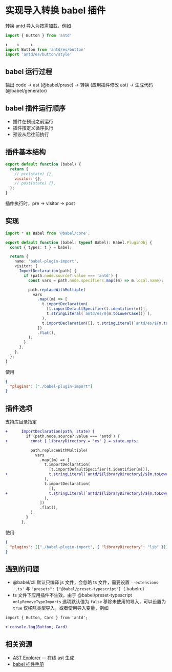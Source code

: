 # 实现导入转换 babel 插件

转换 antd 导入为按需加载，例如

```js
import { Button } from 'antd'

⬇️    ⬇️     ⬇️
import Button from 'antd/es/button'
import 'antd/es/button/style'
```

## babel 运行过程

输出 code -> ast (@babel/prase) -> 转换 (应用插件修改 ast) -> 生成代码 (@babel/generator)

## babel 插件运行顺序

- 插件在预设之前运行
- 插件按定义循序执行
- 预设从后往前执行

## 插件基本结构

```js
export default function (babel) {
  return {
    // pre(state) {},
    visitor: {},
    // post(state) {},
  };
}
```

插件执行时，pre -> visitor -> post

## 实现

```ts
import * as Babel from '@babel/core';

export default function (babel: typeof Babel): Babel.PluginObj {
  const { types: t } = babel;

  return {
    name: 'babel-plugin-import',
    visitor: {
      ImportDeclaration(path) {
        if (path.node.source?.value === 'antd') {
          const vars = path.node.specifiers.map((m) => m.local.name);

          path.replaceWithMultiple(
            vars
              .map((m) => [
                t.importDeclaration(
                  [t.importDefaultSpecifier(t.identifier(m))],
                  t.stringLiteral(`antd/es/${m.toLowerCase()}`),
                ),
                t.importDeclaration([], t.stringLiteral(`antd/es/${m.toLowerCase()}/style`)),
              ])
              .flat(),
          );
        }
      },
    },
  };
}
```

使用

```json
{
  "plugins": ["./babel-plugin-import"]
}
```

## 插件选项

支持库目录指定

```diff
+      ImportDeclaration(path, state) {
         if (path.node.source?.value === 'antd') {
+          const { libraryDirectory = 'es' } = state.opts;

           path.replaceWithMultiple(
             vars
               .map((m) => [
                 t.importDeclaration(
                   [t.importDefaultSpecifier(t.identifier(m))],
+                  t.stringLiteral(`antd/${libraryDirectory}/${m.toLowerCase()}`),
                 ),
                 t.importDeclaration(
                   [],
+                  t.stringLiteral(`antd/${libraryDirectory}/${m.toLowerCase()}/style`),
                 ),
               ])
               .flat(),
           );
         }
       },
```

使用

```json
{
  "plugins": [["./babel-plugin-import", { "libraryDirectory": "lib" }]]
}
```

## 遇到的问题

- @babel/cli 默认只编译 js 文件，会忽略 ts 文件，需要设置 `--extensions '.ts'` 与 `"presets": ["@babel/preset-typescript"]`（.babelrc）
- ts 文件下应用插件不生效，由于 @babel/preset-typescript `onlyRemoveTypeImports` 选项默认值为 `false` 移除未使用的导入，可以设置为 `true` 仅移除类型导入，或者使用导入变量，例如

```diff
import { Button, Card } from 'antd';

+ console.log(Button, Card)
```

## 相关资源

- [AST Explorer](https://astexplorer.net) -- 在线 ast 生成
- [babel 插件手册](https://github.com/jamiebuilds/babel-handbook/blob/master/translations/zh-Hans/plugin-handbook.md)
